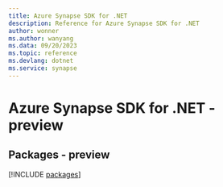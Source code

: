 ```yaml
---
title: Azure Synapse SDK for .NET
description: Reference for Azure Synapse SDK for .NET
author: wonner
ms.author: wanyang
ms.data: 09/20/2023
ms.topic: reference
ms.devlang: dotnet
ms.service: synapse
---
```

# Azure Synapse SDK for .NET - preview
## Packages - preview
[!INCLUDE [packages](synapse-index.md)]